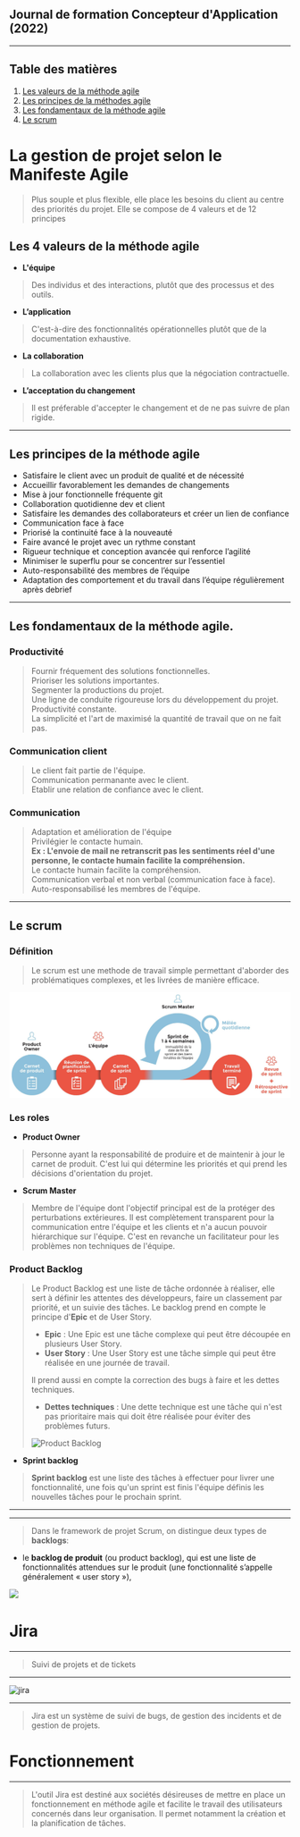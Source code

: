 ## Journal de formation Concepteur d'Application (2022)

---

## Table des matières

1. [Les valeurs de la méthode agile](#vma)
2. [Les principes de la méthodes agile](#pma)
3. [Les fondamentaux de la méthode agile](#fma)
4. [Le scrum](#scrum)

# La gestion de projet selon le Manifeste Agile

> Plus souple et plus flexible, elle place les besoins du client au centre des priorités du projet. Elle se compose de 4 valeurs et de 12 principes

## Les 4 valeurs de la méthode agile <a name="vma"></a>


- **L'équipe**

>  Des individus et des interactions, plutôt que des processus et des outils.

- **L’application**

> C'est-à-dire des fonctionnalités opérationnelles plutôt que de la documentation exhaustive.

- **La collaboration**

> La collaboration avec les clients plus que la négociation contractuelle.

- **L’acceptation du changement**

> Il est préferable d'accepter le changement et de ne pas suivre de plan rigide.



---

## Les principes de la méthode agile <a name="pma"></a>

- Satisfaire le client avec un produit de qualité et de nécessité
- Accueillir favorablement les demandes de changements
- Mise à jour fonctionnelle fréquente git 
- Collaboration quotidienne dev et client
- Satisfaire les demandes des collaborateurs et créer un lien de confiance
- Communication face à face
- Priorisé la continuité face à la nouveauté
- Faire avancé le projet avec un rythme constant
- Rigueur technique et conception avancée qui renforce l’agilité
- Minimiser le superflu pour se concentrer sur l’essentiel
- Auto-responsabilité des membres de l’équipe
- Adaptation des comportement et du travail dans l’équipe régulièrement après debrief

---

## Les fondamentaux de la méthode agile. <a name="fma"></a>


### Productivité

> Fournir fréquement des solutions fonctionnelles. <br />
> Prioriser les solutions importantes. <br />
> Segmenter la productions du projet. <br />
> Une ligne de conduite rigoureuse lors du développement du projet. <br />
> Productivité constante. <br />
> La simplicité et l'art de maximisé la quantité de travail que on ne fait pas. <br />

### Communication client

> Le client fait partie de l'équipe. <br />
> Communication permanante avec le client. <br />
> Etablir une relation de confiance avec le client. <br />

### Communication 

> Adaptation et amélioration de l'équipe <br />
> Privilégier le contacte humain. <br />
> **Ex : L'envoie de mail ne retranscrit pas les sentiments réel d'une personne, le contacte humain facilite la compréhension.** <br />
> Le contacte humain facilite la compréhension. <br />
> Communication verbal et non verbal (communication face à face). <br />
> Auto-responsabilisé les membres de l'équipe.
---

## Le scrum <a name="scrum"></a>

### Définition

> Le scrum est une methode de travail simple permettant d'aborder des problématiques complexes, et les livrées de manière efficace.

<div>
<img src="assets/scrum_schema.jpeg">
</div>

### Les roles

- __**Product Owner**__

> Personne ayant la responsabilité de produire et de maintenir à jour le carnet de produit. C'est lui qui détermine les priorités et qui prend les décisions d'orientation du projet.

- __**Scrum Master**__

> Membre de l'équipe dont l'objectif principal est de la protéger des perturbations extérieures. Il est complètement transparent pour la communication entre l'équipe et les clients et n'a aucun pouvoir hiérarchique sur l'équipe. C'est en revanche un facilitateur pour les problèmes non techniques de l'équipe.


### Product Backlog

> Le Product Backlog est une liste de tâche ordonnée à réaliser, elle sert à définir les attentes des développeurs, faire un classement par priorité, et un suivie des tâches.
> Le backlog prend en compte le principe d'**Epic** et de User Story.
>
> - **Epic** : Une Epic est une tâche complexe qui peut être découpée en plusieurs User Story.
> - **User Story** : Une User Story est une tâche simple qui peut être réalisée en une journée de travail.
>
> Il prend aussi en compte la correction des bugs à faire et les dettes techniques.
>
> - **Dettes techniques** : Une dette technique est une tâche qui n'est pas prioritaire mais qui doit être réalisée pour éviter des problèmes futurs.
>
> ![Product Backlog](https://assets.asana.biz/transform/9a0eb346-33af-405d-9e6f-f63aad872c48/inline-project-management-product-backlog-1-fr-2x?io=transform:fill,width:1680&format=webp)


- __**Sprint backlog**__

> **Sprint backlog** est une liste des tâches à effectuer pour livrer une fonctionnalité, une fois qu'un sprint est finis l'équipe définis les nouvelles tâches pour le prochain sprint.

---
___
>Dans le framework de projet Scrum, on distingue deux types de **backlogs**:
- le **backlog de produit** (ou product backlog), qui est une liste de fonctionnalités attendues sur le produit (une fonctionnalité s’appelle généralement « user story »),


![](https://bubbleplan.net/blog/wp-content/uploads/2018/05/430.jpeg)

# Jira
____
> Suivi de projets et de tickets
____
![jira](https://support.seiitra.com/images/atlassian-jira-logo-large.png)


___
> Jira est un système de suivi de bugs, de gestion des incidents et de gestion de projets.

# Fonctionnement
___
> L'outil Jira est destiné aux sociétés désireuses de mettre en place un fonctionnement en méthode agile et facilite le travail des utilisateurs concernés dans leur organisation. Il permet notamment la création et la planification de tâches.
